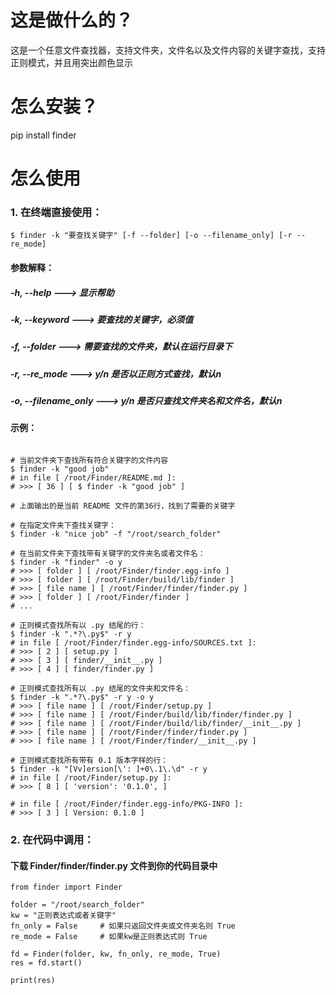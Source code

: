 这是做什么的？
=======================
这是一个任意文件查找器，支持文件夹，文件名以及文件内容的关键字查找，支持正则模式，并且用突出颜色显示

怎么安装？
=========
pip install finder

怎么使用
=========

### 1. 在终端直接使用：

```
$ finder -k "要查找关键字" [-f --folder] [-o --filename_only] [-r --re_mode]
```

#### 参数解释：

##### -h, --help          ---> 显示帮助

##### -k, --keyword       ---> 要查找的关键字，必须值

##### -f, --folder        ---> 需要查找的文件夹，默认在运行目录下

##### -r, --re_mode       ---> y/n 是否以正则方式查找，默认n

##### -o, --filename_only ---> y/n 是否只查找文件夹名和文件名，默认n


#### 示例：

```shell script

# 当前文件夹下查找所有符合关键字的文件内容
$ finder -k "good job"
# in file [ /root/Finder/README.md ]: 
# >>> [ 36 ] [ $ finder -k "good job" ]

# 上面输出的是当前 README 文件的第36行，找到了需要的关键字

# 在指定文件夹下查找关键字：
$ finder -k "nice job" -f "/root/search_folder"

# 在当前文件夹下查找带有关键字的文件夹名或者文件名：
$ finder -k "finder" -o y
# >>> [ folder ] [ /root/Finder/finder.egg-info ]
# >>> [ folder ] [ /root/Finder/build/lib/finder ]
# >>> [ file name ] [ /root/Finder/finder/finder.py ]
# >>> [ folder ] [ /root/Finder/finder ]
# ...

# 正则模式查找所有以 .py 结尾的行：
$ finder -k ".*?\.py$" -r y
# in file [ /root/Finder/finder.egg-info/SOURCES.txt ]: 
# >>> [ 2 ] [ setup.py ]
# >>> [ 3 ] [ finder/__init__.py ]
# >>> [ 4 ] [ finder/finder.py ]

# 正则模式查找所有以 .py 结尾的文件夹和文件名：
$ finder -k ".*?\.py$" -r y -o y
# >>> [ file name ] [ /root/Finder/setup.py ]
# >>> [ file name ] [ /root/Finder/build/lib/finder/finder.py ]
# >>> [ file name ] [ /root/Finder/build/lib/finder/__init__.py ]
# >>> [ file name ] [ /root/Finder/finder/finder.py ]
# >>> [ file name ] [ /root/Finder/finder/__init__.py ]

# 正则模式查找所有带有 0.1 版本字样的行：
$ finder -k "[Vv]ersion[\': ]+0\.1\.\d" -r y
# in file [ /root/Finder/setup.py ]: 
# >>> [ 8 ] [ 'version': '0.1.0', ]

# in file [ /root/Finder/finder.egg-info/PKG-INFO ]: 
# >>> [ 3 ] [ Version: 0.1.0 ]

```


### 2. 在代码中调用：

#### 下载 Finder/finder/finder.py 文件到你的代码目录中

```
from finder import Finder

folder = "/root/search_folder"
kw = "正则表达式或者关键字"
fn_only = False     # 如果只返回文件夹或文件夹名则 True
re_mode = False     # 如果kw是正则表达式则 True

fd = Finder(folder, kw, fn_only, re_mode, True)
res = fd.start()

print(res)
```
